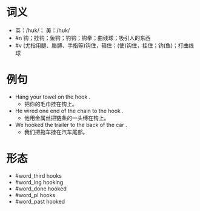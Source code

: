 # 词义
- 英：/hʊk/； 美：/hʊk/
- #n 钩；挂钩；鱼钩；钓钩；钩拳；曲线球；吸引人的东西
- #v (尤指用腿、胳膊、手指等)钩住，箍住；(使)钩住，挂住；钓(鱼)；打曲线球
# 例句
- Hang your towel on the hook .
	- 把你的毛巾挂在钩上。
- He wired one end of the chain to the hook .
	- 他用金属丝把链条的一头缚在钩上。
- We hooked the trailer to the back of the car .
	- 我们把拖车挂在汽车尾部。
# 形态
- #word_third hooks
- #word_ing hooking
- #word_done hooked
- #word_pl hooks
- #word_past hooked
